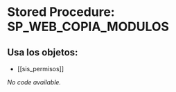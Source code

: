 # Stored Procedure: SP_WEB_COPIA_MODULOS

## Usa los objetos:
- [[sis_permisos]]

*No code available.*
